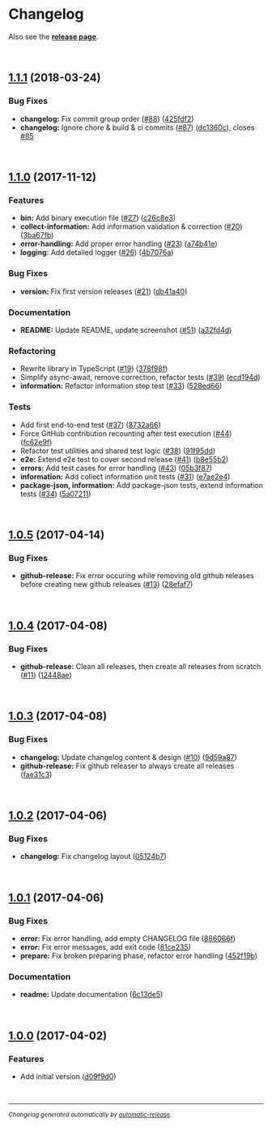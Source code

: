 # Changelog

Also see the **[release page](https://github.com/dominique-mueller/automatic-release/releases)**.

<br>

## [1.1.1](https://github.com/dominique-mueller/automatic-release/releases/tag/1.1.1) (2018-03-24)

### Bug Fixes

* **changelog:** Fix commit group order ([#88](https://github.com/dominique-mueller/automatic-release/issues/88)) ([425fdf2](https://github.com/dominique-mueller/automatic-release/commit/425fdf2))
* **changelog:** Ignore chore & build & ci commits ([#87](https://github.com/dominique-mueller/automatic-release/issues/87)) ([dc1360c](https://github.com/dominique-mueller/automatic-release/commit/dc1360c)), closes [#85](https://github.com/dominique-mueller/automatic-release/issues/85)

<br>

## [1.1.0](https://github.com/dominique-mueller/automatic-release/releases/tag/1.1.0) (2017-11-12)

### Features

* **bin:** Add binary execution file ([#27](https://github.com/dominique-mueller/automatic-release/issues/27)) ([c26c8e3](https://github.com/dominique-mueller/automatic-release/commit/c26c8e3))
* **collect-information:** Add information validation & correction ([#20](https://github.com/dominique-mueller/automatic-release/issues/20)) ([3ba67fb](https://github.com/dominique-mueller/automatic-release/commit/3ba67fb))
* **error-handling:** Add proper error handling ([#23](https://github.com/dominique-mueller/automatic-release/issues/23)) ([a74b41e](https://github.com/dominique-mueller/automatic-release/commit/a74b41e))
* **logging:** Add detailed logger ([#26](https://github.com/dominique-mueller/automatic-release/issues/26)) ([4b7076a](https://github.com/dominique-mueller/automatic-release/commit/4b7076a))

### Bug Fixes

* **version:** Fix first version releases ([#21](https://github.com/dominique-mueller/automatic-release/issues/21)) ([db41a40](https://github.com/dominique-mueller/automatic-release/commit/db41a40))

### Documentation

* **README:** Update README, update screenshot ([#51](https://github.com/dominique-mueller/automatic-release/issues/51)) ([a32fd4d](https://github.com/dominique-mueller/automatic-release/commit/a32fd4d))

### Refactoring

* Rewrite library in TypeScript ([#19](https://github.com/dominique-mueller/automatic-release/issues/19)) ([378f98f](https://github.com/dominique-mueller/automatic-release/commit/378f98f))
* Simplify async-await, remove correction, refactor tests ([#39](https://github.com/dominique-mueller/automatic-release/issues/39)) ([ecd194d](https://github.com/dominique-mueller/automatic-release/commit/ecd194d))
* **information:** Refactor information step test ([#33](https://github.com/dominique-mueller/automatic-release/issues/33)) ([528ed66](https://github.com/dominique-mueller/automatic-release/commit/528ed66))

### Tests

* Add first end-to-end test ([#37](https://github.com/dominique-mueller/automatic-release/issues/37)) ([8732a66](https://github.com/dominique-mueller/automatic-release/commit/8732a66))
* Force GitHub contribution recounting after test execution ([#44](https://github.com/dominique-mueller/automatic-release/issues/44)) ([fc62e9f](https://github.com/dominique-mueller/automatic-release/commit/fc62e9f))
* Refactor test utilities and shared test logic ([#38](https://github.com/dominique-mueller/automatic-release/issues/38)) ([91f95dd](https://github.com/dominique-mueller/automatic-release/commit/91f95dd))
* **e2e:** Extend e2e test to cover second release ([#41](https://github.com/dominique-mueller/automatic-release/issues/41)) ([b8e55b2](https://github.com/dominique-mueller/automatic-release/commit/b8e55b2))
* **errors:** Add test cases for error handling ([#43](https://github.com/dominique-mueller/automatic-release/issues/43)) ([05b3f87](https://github.com/dominique-mueller/automatic-release/commit/05b3f87))
* **information:** Add collect information unit tests ([#31](https://github.com/dominique-mueller/automatic-release/issues/31)) ([e7ae2e4](https://github.com/dominique-mueller/automatic-release/commit/e7ae2e4))
* **package-json, information:** Add package-json tests, extend information tests ([#34](https://github.com/dominique-mueller/automatic-release/issues/34)) ([5a07211](https://github.com/dominique-mueller/automatic-release/commit/5a07211))

<br>

## [1.0.5](https://github.com/dominique-mueller/automatic-release/releases/tag/1.0.5) (2017-04-14)

### Bug Fixes

* **github-release:** Fix error occuring while removing old github releases before creating new github releases ([#13](https://github.com/dominique-mueller/automatic-release/issues/13)) ([28efaf7](https://github.com/dominique-mueller/automatic-release/commit/28efaf7))

<br>

## [1.0.4](https://github.com/dominique-mueller/automatic-release/releases/tag/1.0.4) (2017-04-08)

### Bug Fixes

* **github-release:** Clean all releases, then create all releases from scratch ([#11](https://github.com/dominique-mueller/automatic-release/issues/11)) ([12448ae](https://github.com/dominique-mueller/automatic-release/commit/12448ae))

<br>

## [1.0.3](https://github.com/dominique-mueller/automatic-release/releases/tag/1.0.3) (2017-04-08)

### Bug Fixes

* **changelog:** Update changelog content & design ([#10](https://github.com/dominique-mueller/automatic-release/issues/10)) ([9d59a87](https://github.com/dominique-mueller/automatic-release/commit/9d59a87))
* **github-release:** Fix github releaser to always create all releases ([fae31c3](https://github.com/dominique-mueller/automatic-release/commit/fae31c3))

<br>

## [1.0.2](https://github.com/dominique-mueller/automatic-release/releases/tag/1.0.2) (2017-04-06)

### Bug Fixes

* **changelog:** Fix changelog layout ([05124b7](https://github.com/dominique-mueller/automatic-release/commit/05124b7))

<br>

## [1.0.1](https://github.com/dominique-mueller/automatic-release/releases/tag/1.0.1) (2017-04-06)

### Bug Fixes

* **error:** Fix error handling, add empty CHANGELOG file ([886066f](https://github.com/dominique-mueller/automatic-release/commit/886066f))
* **error:** Fix error messages, add exit code ([81ce235](https://github.com/dominique-mueller/automatic-release/commit/81ce235))
* **prepare:** Fix broken preparing phase, refactor error handling ([452f19b](https://github.com/dominique-mueller/automatic-release/commit/452f19b))

### Documentation

* **readme:** Update documentation ([6c13de5](https://github.com/dominique-mueller/automatic-release/commit/6c13de5))

<br>

## [1.0.0](https://github.com/dominique-mueller/automatic-release/releases/tag/1.0.0) (2017-04-02)

### Features

* Add initial version ([d09f9d0](https://github.com/dominique-mueller/automatic-release/commit/d09f9d0))

<br>

---

<sup>*Changelog generated automatically by [automatic-release](https://github.com/dominique-mueller/automatic-release).*</sup>
